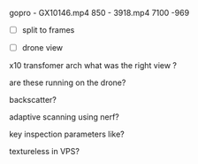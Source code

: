 gopro - GX10146.mp4
850 - 3918.mp4
7100 -969

- [ ] split to frames
- [ ] drone view


x10 transfomer arch
what was the right view ? 

are these running on the drone? 


backscatter? 

adaptive scanning using nerf? 

key inspection parameters like? 

textureless in VPS? 
